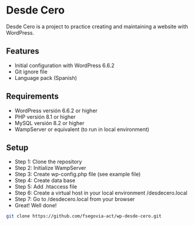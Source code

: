 # Desde Cero

Desde Cero is a project to practice creating and maintaining a website with WordPress.

## Features

- Initial configuration with WordPress 6.6.2
- Git ignore file
- Language pack (Spanish)

## Requirements

- WordPress versión 6.6.2 or higher
- PHP versión 8.1 or higher
- MySQL versión 8.2 or higher
- WampServer or equivalent (to run in local environment)

## Setup

- Step 1: Clone the repository
- Step 2: Initialize WampServer
- Step 3: Create wp-config.php file (see example file)
- Step 4: Create data base
- Step 5: Add .htaccess file
- Step 6: Create a virtual host in your local environment /desdecero.local
- Step 7: Go to /desdecero.local from your browser
- Great! Well done!


```bash
git clone https://github.com/fsegovia-act/wp-desde-cero.git


